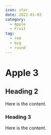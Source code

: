 ```yaml
---
icon: star
date: 2022-01-03
category:
  - Apple
  - Fruit
tag:
  - red
  - big
  - round
---
```


# Apple 3

## Heading 2

Here is the content.

### Heading 3

Here is the content.
